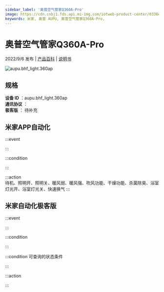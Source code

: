 ```yaml
---
sidebar_label: '奥普空气管家Q360A-Pro'
image: https://cdn.cnbj1.fds.api.mi-img.com/iotweb-product-center/0336ec22bf2a6e53578dc3c96ef09c7f_1660211266085.png?GalaxyAccessKeyId=AKVGLQWBOVIRQ3XLEW&Expires=9223372036854775807&Signature=qJTY2hZuKPIEifiHJY49XuvJTVg=
keywords: 米家, 奥普 AUPU, 奥普空气管家Q360A-Pro, 
---
```

# 奥普空气管家Q360A-Pro

2022/9/6 发布 | [产品百科](https://home.mi.com/webapp/content/baike/product/index.html?model=aupu.bhf_light.360ap/) | [说明书](https://home.mi.com/views/introduction.html?model=aupu.bhf_light.360ap&region=cn)

![aupu.bhf_light.360ap](https://cdn.cnbj1.fds.api.mi-img.com/iotweb-product-center/0336ec22bf2a6e53578dc3c96ef09c7f_1660211266085.png?GalaxyAccessKeyId=AKVGLQWBOVIRQ3XLEW&Expires=9223372036854775807&Signature=qJTY2hZuKPIEifiHJY49XuvJTVg=)

## 规格  
> 
**设备 ID** ：aupu.bhf_light.360ap  
**通讯协议** ：  
**极客版**  ： 待补充 


## 米家APP自动化  

:::event  

:::

:::condition  

:::

:::action   
待机、照明开、照明关、暖风弱、暖风强、吹风功能、干燥功能、杀菌除臭、浴室灯光开、浴室灯光关、快速换气
:::

## 米家自动化极客版  

:::event  

:::

:::condition  

:::

:::condition 可查询的状态条件  

:::

:::action  

:::

        
